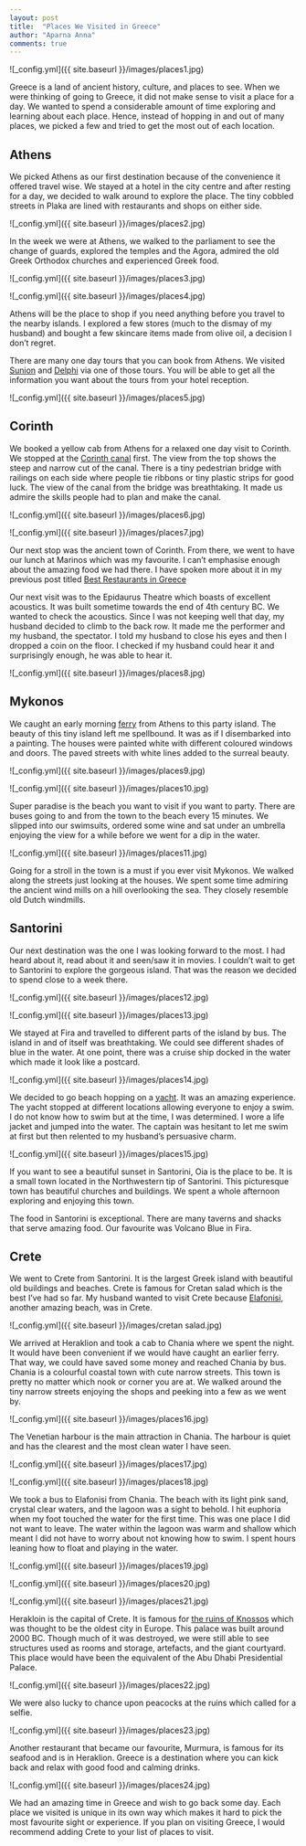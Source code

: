 ```yaml
---
layout: post
title:  "Places We Visited in Greece"
author: "Aparna Anna"
comments: true
---
```

![_config.yml]({{ site.baseurl }}/images/places1.jpg)

Greece is a land of ancient history, culture, and places to see. When we were thinking of going to Greece, it did not make sense to visit a place for a day. We wanted to spend a considerable amount of time exploring and learning about each place. Hence, instead of hopping in and out of many places, we picked a few and tried to get the most out of each location. 

## Athens
We picked Athens as our first destination because of the convenience it offered travel wise. We stayed at a hotel in the city centre and after resting for a day, we decided to walk around to explore the place. The tiny cobbled streets in Plaka are lined with restaurants and shops on either side. 

![_config.yml]({{ site.baseurl }}/images/places2.jpg)

In the week we were at Athens, we walked to the parliament to see the change of guards, explored the temples and the Agora, admired the old Greek Orthodox churches and experienced Greek food. 

![_config.yml]({{ site.baseurl }}/images/places3.jpg)

![_config.yml]({{ site.baseurl }}/images/places4.jpg)

Athens will be the place to shop if you need anything before you travel to the nearby islands. I explored a few stores (much to the dismay of my husband) and bought a few skincare items made from olive oil, a decision I don’t regret. 

There are many one day tours that you can book from Athens. We visited [Sunion](https://www.lonelyplanet.com/greece/around-athens/attractions/temple-of-poseidon/a/poi-sig/1289777/1324715) and [Delphi](https://ancient-greece.org/history/delphi.html) via one of those tours. You will be able to get all the information you want about the tours from your hotel reception.

![_config.yml]({{ site.baseurl }}/images/places5.jpg)

## Corinth
We booked a yellow cab from Athens for a relaxed one day visit to Corinth. We stopped at the [Corinth canal](https://www.google.com/search?ei=qfDFXv7-KuuC4-EPqKyj8Ag&q=korinth+canal&oq=korinth+canal&gs_lcp=CgZwc3ktYWIQAzIECAAQCjIECAAQCjIECAAQCjIECAAQCjIECAAQCjIECAAQCjIECAAQCjIECAAQCjIECAAQCjIECAAQCjoECAAQRzoFCAAQkQJQh48CWN2WAmC6mQJoAHABeACAAYoCiAGMCpIBBTAuMi40mAEAoAEBqgEHZ3dzLXdpeg&sclient=psy-ab&ved=0ahUKEwi-9-Wb_cPpAhVrwTgGHSjWCI4Q4dUDCAs&uact=5) first. The view from the top shows the steep and narrow cut of the canal. There is a tiny pedestrian bridge with railings on each side where people tie ribbons or tiny plastic strips for good luck. The view of the canal from the bridge was breathtaking. It made us admire the skills people had to plan and make the canal. 

![_config.yml]({{ site.baseurl }}/images/places6.jpg)

![_config.yml]({{ site.baseurl }}/images/places7.jpg)

Our next stop was the ancient town of Corinth. From there, we went to have our lunch at Marinos which was my favourite. I can’t emphasise enough about the amazing food we had there. I have spoken more about it in my previous post titled [Best Restaurants in Greece](https://aparnaanna.github.io/2020-05-02/greek-restaurants)

Our next visit was to the Epidaurus Theatre which boasts of excellent acoustics. It was built sometime towards the end of 4th century BC. We wanted to check the acoustics. Since I was not keeping well that day, my husband decided to climb to the back row. It made me the performer and my husband, the spectator. I told my husband to close his eyes and then I dropped a coin on the floor. I checked if my husband could hear it and surprisingly enough, he was able to hear it. 

![_config.yml]({{ site.baseurl }}/images/places8.jpg)

## Mykonos
We caught an early morning [ferry](https://www.ferries.gr/greek-islands-ferry/ferry_athens.htm) from Athens to this party island. The beauty of this tiny island left me spellbound. It was as if I disembarked into a painting. The houses were painted white with different coloured windows and doors. The paved streets with white lines added to the surreal beauty. 

![_config.yml]({{ site.baseurl }}/images/places9.jpg)

![_config.yml]({{ site.baseurl }}/images/places10.jpg)

Super paradise is the beach you want to visit if you want to party. There are buses going to and from the town to the beach every 15 minutes. We slipped into our swimsuits, ordered some wine and sat under an umbrella enjoying the view for a while before we went for a dip in the water.

![_config.yml]({{ site.baseurl }}/images/places11.jpg)

Going for a stroll in the town is a must if you ever visit Mykonos. We walked along the streets just looking at the houses. We spent some time admiring the ancient wind mills on a hill overlooking the sea. They closely resemble old Dutch windmills. 

## Santorini
Our next destination was the one I was looking forward to the most. I had heard about it, read about it and seen/saw it in movies. I couldn’t wait to get to Santorini to explore the gorgeous island. That was the reason we decided to spend close to a week there.

![_config.yml]({{ site.baseurl }}/images/places12.jpg)

![_config.yml]({{ site.baseurl }}/images/places13.jpg)

We stayed at Fira and travelled to different parts of the island by bus. The island in and of itself was breathtaking. We could see different shades of blue in the water. At one point, there was a cruise ship docked in the water which made it look like a postcard. 

![_config.yml]({{ site.baseurl }}/images/places14.jpg)

We decided to go beach hopping on a [yacht](https://www.tripadvisor.com.au/Attraction_Review-g1188919-d6412975-Reviews-Santorini_Yacht_Cruises-Vlychada_Santorini_Cyclades_South_Aegean.html). It was an amazing experience. The yacht stopped at different locations allowing everyone to enjoy a swim. I do not know how to swim but at the time, I was determined. I wore a life jacket and jumped into the water. The captain was hesitant to let me swim at first but then relented to my husband’s persuasive charm.  

![_config.yml]({{ site.baseurl }}/images/places15.jpg)

If you want to see a beautiful sunset in Santorini, Oia is the place to be. It is a small town located in the Northwestern tip of Santorini. This picturesque town has beautiful churches and buildings. We spent a whole afternoon exploring and enjoying this town.


The food in Santorini is exceptional. There are many taverns and shacks that serve amazing food. Our favourite was Volcano Blue in Fira. 

## Crete
We went to Crete from Santorini. It is the largest Greek island with beautiful old buildings and beaches. Crete is famous for Cretan salad which is the best I’ve had so far. My husband wanted to visit Crete because [Elafonisi](https://www.google.com/search?q=elafonisi), another amazing beach, was in Crete.

![_config.yml]({{ site.baseurl }}/images/cretan salad.jpg)

We arrived at Heraklion and took a cab to Chania where we spent the night. It would have been convenient if we would have caught an earlier ferry. That way, we could have saved some money and reached Chania by bus. 
Chania is a colourful coastal town with cute narrow streets. This town is pretty no matter which nook or corner you are at. We walked around the tiny narrow streets enjoying the shops and peeking into a few as we went by. 

![_config.yml]({{ site.baseurl }}/images/places16.jpg)

The Venetian harbour is the main attraction in Chania. The harbour is quiet and has the clearest and the most clean water I have seen. 

![_config.yml]({{ site.baseurl }}/images/places17.jpg)

![_config.yml]({{ site.baseurl }}/images/places18.jpg)

We took a bus to Elafonisi from Chania. The beach with its light pink sand, crystal clear waters, and the lagoon was a sight to behold. I hit euphoria when my foot touched the water for the first time. This was one place I did not want to leave. The water within the lagoon was warm and shallow which meant I did not have to worry about not knowing how to swim. I spent hours leaning how to float and playing in the water. 

![_config.yml]({{ site.baseurl }}/images/places19.jpg)

![_config.yml]({{ site.baseurl }}/images/places20.jpg)

![_config.yml]({{ site.baseurl }}/images/places21.jpg)


Herakloin is the capital of Crete. It is famous for [the ruins of Knossos](https://en.wikipedia.org/wiki/Knossos) which was thought to be the oldest city in Europe. This palace was built around 2000 BC. Though much of it was destroyed, we were still able to see structures used as rooms and storage, artefacts, and the giant courtyard. This place would have been the equivalent of the Abu Dhabi Presidential Palace.

![_config.yml]({{ site.baseurl }}/images/places22.jpg)

We were also lucky to chance upon peacocks at the ruins which called for a selfie. 

![_config.yml]({{ site.baseurl }}/images/places23.jpg)

Another restaurant that became our favourite, Murmura, is famous for its seafood and is in Heraklion. 
Greece is a destination where you can kick back and relax with good food and calming drinks. 

![_config.yml]({{ site.baseurl }}/images/places24.jpg)

We had an amazing time in Greece and wish to go back some day. Each place we visited is unique in its own way which makes it hard to pick the most favourite sight or experience. If you plan on visiting Greece, I would recommend adding Crete to your list of places to visit. 
